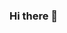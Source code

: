 ### Hi there 👋

<!--
**lilyzhaoyilu/lilyzhaoyilu** is a ✨ _special_ ✨ repository because its `README.md` (this file) appears on your GitHub profile.
[![trophy](https://github-profile-trophy.vercel.app/?username=lilyzhaoyilu)](https://github.com/ryo-ma/github-profile-trophy)

Here are some ideas to get you started:


- 🌱 I’m currently learning Ruby on Rails
